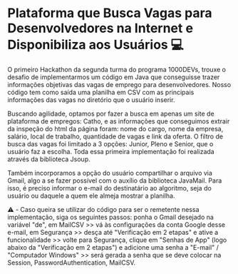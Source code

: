 # Plataforma que Busca Vagas para Desenvolvedores na Internet e Disponibiliza aos Usuários 💻

O primeiro Hackathon da segunda turma do programa 1000DEVs, trouxe o desafio de implementarmos um código em Java que conseguisse trazer informações objetivas das vagas de emprego para desenvolvedores. Nosso código tem como saída uma planilha em CSV com as principais informações das vagas no diretório que o usuário inserir.

Buscando agilidade, optamos por fazer a busca em apenas um site de plataforma de empregos: Catho, e as informações que conseguimos extrair da inspeção do html da página foram: nome do cargo, nome da empresa, salário, local de trabalho, quantidade de vagas e link da oferta. O filtro de busca das vagas foi limitado a 3 opções: Junior, Pleno e Senior, que o usuário faz a escolha. Toda essa primeira implementação foi realizada através da biblioteca Jsoup.

Também incorporamos a opção do usuário compartilhar o arquivo via Gmail, algo a se fazer possível com o auxílio da biblioteca JavaMail. Para isso, é preciso informar o e-mail do destinatário ao algoritmo, seja do usuário ou daquele a quem ele almeja mostrar a planilha. 

⚠️ - Caso queira se utilizar do código para ser o remetente nessa implementação, siga os seguintes passos: ponha o Gmail desejado na variável "de", em MailCSV >> vá às configurações da conta Google desse e-mail, em Segurança >> desça até "Verificação em 2 etapas" e ative a funcionalidade >> volte para Segurança, clique em "Senhas de App" (logo abaixo da "Verificação em 2 etapas") e adicione uma senha a "E-mail" / "Computador Windows" >> será gerada a senha que se deve colocar na Session, PasswordAuthentication, MailCSV.
